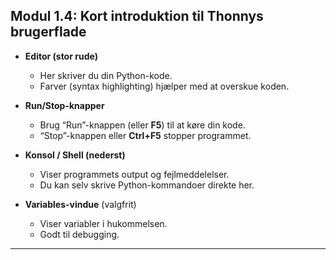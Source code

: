 ## Modul 1.4: Kort introduktion til Thonnys brugerflade

- **Editor (stor rude)**  
  - Her skriver du din Python-kode.  
  - Farver (syntax highlighting) hjælper med at overskue koden.

- **Run/Stop-knapper**  
  - Brug “Run”-knappen (eller **F5**) til at køre din kode.  
  - “Stop”-knappen eller **Ctrl+F5** stopper programmet.

- **Konsol / Shell (nederst)**  
  - Viser programmets output og fejlmeddelelser.  
  - Du kan selv skrive Python-kommandoer direkte her.

- **Variables-vindue** (valgfrit)  
  - Viser variabler i hukommelsen.  
  - Godt til debugging.

---
